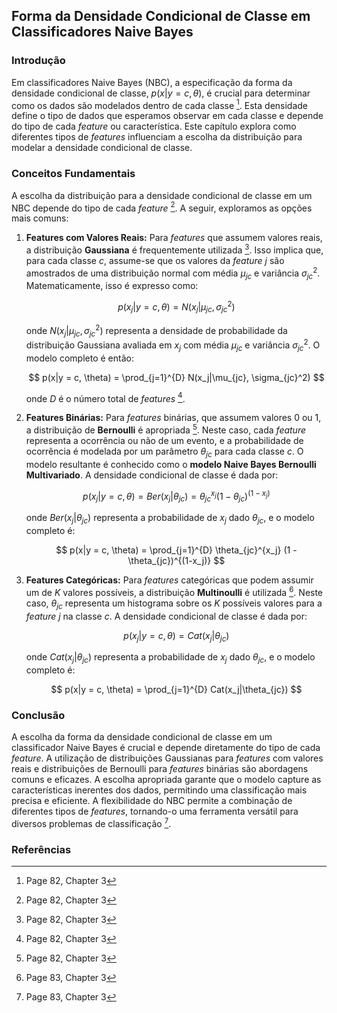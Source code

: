 ## Forma da Densidade Condicional de Classe em Classificadores Naive Bayes

### Introdução
Em classificadores Naive Bayes (NBC), a especificação da forma da densidade condicional de classe, $p(x|y = c, \theta)$, é crucial para determinar como os dados são modelados dentro de cada classe [^18]. Esta densidade define o tipo de dados que esperamos observar em cada classe e depende do tipo de cada *feature* ou característica. Este capítulo explora como diferentes tipos de *features* influenciam a escolha da distribuição para modelar a densidade condicional de classe.

### Conceitos Fundamentais

A escolha da distribuição para a densidade condicional de classe em um NBC depende do tipo de cada *feature* [^18]. A seguir, exploramos as opções mais comuns:

1.  **Features com Valores Reais:** Para *features* que assumem valores reais, a distribuição **Gaussiana** é frequentemente utilizada [^18]. Isso implica que, para cada classe *c*, assume-se que os valores da *feature* *j* são amostrados de uma distribuição normal com média $\mu_{jc}$ e variância $\sigma_{jc}^2$. Matematicamente, isso é expresso como:

    $$
    p(x_j|y = c, \theta) = N(x_j|\mu_{jc}, \sigma_{jc}^2)
    $$

    onde $N(x_j|\mu_{jc}, \sigma_{jc}^2)$ representa a densidade de probabilidade da distribuição Gaussiana avaliada em $x_j$ com média $\mu_{jc}$ e variância $\sigma_{jc}^2$. O modelo completo é então:

    $$
    p(x|y = c, \theta) = \prod_{j=1}^{D} N(x_j|\mu_{jc}, \sigma_{jc}^2)
    $$

    onde *D* é o número total de *features* [^18].

2.  **Features Binárias:** Para *features* binárias, que assumem valores 0 ou 1, a distribuição de **Bernoulli** é apropriada [^18]. Neste caso, cada *feature* representa a ocorrência ou não de um evento, e a probabilidade de ocorrência é modelada por um parâmetro $\theta_{jc}$ para cada classe *c*. O modelo resultante é conhecido como o **modelo Naive Bayes Bernoulli Multivariado**. A densidade condicional de classe é dada por:

    $$
    p(x_j|y = c, \theta) = Ber(x_j|\theta_{jc}) = \theta_{jc}^{x_j} (1 - \theta_{jc})^{(1-x_j)}
    $$

    onde $Ber(x_j|\theta_{jc})$ representa a probabilidade de $x_j$ dado $\theta_{jc}$, e o modelo completo é:

    $$
    p(x|y = c, \theta) = \prod_{j=1}^{D} \theta_{jc}^{x_j} (1 - \theta_{jc})^{(1-x_j)}
    $$

3.  **Features Categóricas:** Para *features* categóricas que podem assumir um de *K* valores possíveis, a distribuição **Multinoulli** é utilizada [^19]. Neste caso, $\theta_{jc}$ representa um histograma sobre os *K* possíveis valores para a *feature* *j* na classe *c*.  A densidade condicional de classe é dada por:

    $$
    p(x_j|y = c, \theta) = Cat(x_j|\theta_{jc})
    $$

    onde $Cat(x_j|\theta_{jc})$ representa a probabilidade de $x_j$ dado $\theta_{jc}$, e o modelo completo é:

    $$
    p(x|y = c, \theta) = \prod_{j=1}^{D} Cat(x_j|\theta_{jc})
    $$

### Conclusão
A escolha da forma da densidade condicional de classe em um classificador Naive Bayes é crucial e depende diretamente do tipo de cada *feature*. A utilização de distribuições Gaussianas para *features* com valores reais e distribuições de Bernoulli para *features* binárias são abordagens comuns e eficazes. A escolha apropriada garante que o modelo capture as características inerentes dos dados, permitindo uma classificação mais precisa e eficiente. A flexibilidade do NBC permite a combinação de diferentes tipos de *features*, tornando-o uma ferramenta versátil para diversos problemas de classificação [^19].

### Referências
[^18]: Page 82, Chapter 3
[^19]: Page 83, Chapter 3
<!-- END -->